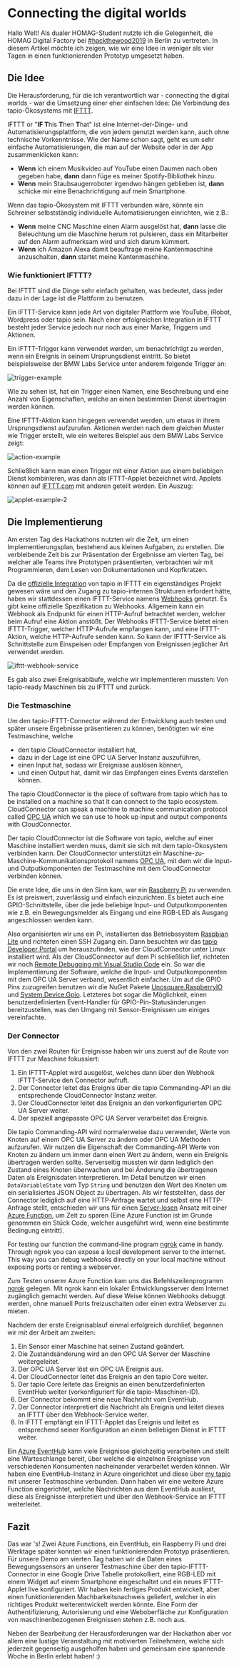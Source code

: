 # Connecting the digital worlds

Hallo Welt! Als dualer HOMAG-Student nutzte ich die Gelegenheit, die HOMAG Digital Factory bei [#hackthewood2019](http://www.hackthewood.com) in Berlin zu vertreten. In diesem Artikel möchte ich zeigen, wie wir eine Idee in weniger als vier Tagen in einen funktionierenden Prototyp umgesetzt haben.

## Die Idee

Die Herausforderung, für die ich verantwortlich war - connecting the digital worlds - war die Umsetzung einer eher einfachen Idee: Die Verbindung des tapio-Ökosystems mit [IFTTT](https://ifttt.com/).

IFTTT or "**IF T**his **T**hen **T**hat" ist eine Internet-der-Dinge- und Automatisierungsplattform, die von jedem genutzt werden kann, auch ohne technische Vorkenntnisse. Wie der Name schon sagt, geht es um sehr einfache Automatisierungen, die man auf der Website oder in der App zusammenklicken kann:

* **Wenn** ich einem Musikvideo auf YouTube einen Daumen nach oben gegeben habe, **dann** dann füge es meiner Spotify-Bibliothek hinzu.
* **Wenn** mein Staubsaugerroboter irgendwo hängen geblieben ist, **dann** schicke mir eine Benachrichtigung auf mein Smartphone.

Wenn das tapio-Ökosystem mit IFTTT verbunden wäre, könnte ein Schreiner selbstständig individuelle Automatisierungen einrichten, wie z.B.:

* **Wenn** meine CNC Maschine einen Alarm ausgelöst hat, **dann** lasse die Beleuchtung um die Maschine herum rot pulsieren, dass ein Mitarbeiter auf den Alarm aufmerksam wird und sich darum kümmert.
* **Wenn** ich Amazon Alexa damit beauftrage meine Kantenmaschine anzuschalten, **dann** startet meine Kantenmaschine.

### Wie funktioniert IFTTT?

Bei IFTTT sind die Dinge sehr einfach gehalten, was bedeutet, dass jeder dazu in der Lage ist die Plattform zu benutzen.

Ein IFTTT-Service kann jede Art von digitaler Plattform wie YouTube, iRobot, Wordpress oder tapio sein. Nach einer erfolgreichen Integration in IFTTT besteht jeder Service jedoch nur noch aus einer Marke, Triggern und Aktionen.

Ein IFTTT-Trigger kann verwendet werden, um benachrichtigt zu werden, wenn ein Ereignis in seinem Ursprungsdienst eintritt. So bietet beispielsweise der BMW Labs Service unter anderem folgende Trigger an:

![trigger-example](assets/trigger-example.png)

Wie zu sehen ist, hat ein Trigger einen Namen, eine Beschreibung und eine Anzahl von Eigenschaften, welche an einen bestimmten Dienst übertragen werden können.

Eine IFTTT-Aktion kann hingegen verwendet werden, um etwas in ihrem Ursprungsdienst aufzurufen. Aktionen werden nach dem gleichen Muster wie Trigger erstellt, wie ein weiteres Beispiel aus dem BMW Labs Service zeigt:

![action-example](assets/action-example.png)

Schließlich kann man einen Trigger mit einer Aktion aus einem beliebigen Dienst kombinieren, was dann als IFTTT-Applet bezeichnet wird. Applets können auf [IFTTT.com](http://www.ifttt.com/discover) mit anderen geteilt werden. Ein Auszug:

![applet-example-2](assets/applet-example-2.png)

## Die Implementierung

Am ersten Tag des Hackathons nutzten wir die Zeit, um einen Implementierungsplan, bestehend aus kleinen Aufgaben, zu erstellen. Die verbleibende Zeit bis zur Präsentation der Ergebnisse am vierten Tag, bei welcher alle Teams ihre Prototypen präsentierten, verbrachten wir mit Programmieren, dem Lesen von Dokumentationen und Kopfkratzen.

Da die [offizielle Integration](https://platform.ifttt.com/docs) von tapio in IFTTT ein eigenständiges Projekt gewesen wäre und den Zugang zu tapio-internen Strukturen erfordert hätte, haben wir stattdessen einen IFTTT-Service namens [Webhooks](https://ifttt.com/maker_webhooks) genutzt. Es gibt keine offizielle Spezifikation zu Webhooks. Allgemein kann ein Webhook als Endpunkt für einen HTTP-Aufruf betrachtet werden, welcher beim Aufruf eine Aktion anstößt. Der Webhooks IFTTT-Service bietet einen IFTTT-Trigger, welcher HTTP-Aufrufe empfangen kann, und eine IFTTT-Aktion, welche HTTP-Aufrufe senden kann. So kann der IFTTT-Service als Schnittstelle zum Einspeisen oder Empfangen von Ereignissen jeglicher Art verwendet werden.

![ifttt-webhook-service](assets/ifttt-webhook-service.png)

Es gab also zwei Ereignisabläufe, welche wir implementieren mussten: Von tapio-ready Maschinen bis zu IFTTT und zurück.

### Die Testmaschine

Um den tapio-IFTTT-Connector während der Entwicklung auch testen und später unsere Ergebnisse präsentieren zu können, benötigten wir eine Testmaschine, welche

* den tapio CloudConnector installiert hat,
* dazu in der Lage ist eine OPC UA Server Instanz auszuführen,
* einen Input hat, sodass wir Ereignisse auslösen können,
* und einen Output hat, damit wir das Empfangen eines Events darstellen können.

The tapio CloudConnector is the piece of software from tapio which has to be installed on a machine so that it can connect to the tapio ecosystem. CloudConnector can speak a machine to machine communication protocol called [OPC UA](https://opcfoundation.org/about/opc-technologies/opc-ua/) which we can use to hook up input and output components with CloudConnector.

Der tapio CloudConnector ist die Software von tapio, welche auf einer Maschine installiert werden muss, damit sie sich mit dem tapio-Ökosystem verbinden kann. Der CloudConnector unterstützt ein Maschine-zu-Maschine-Kommunikationsprotokoll namens [OPC UA](https://opcfoundation.org/about/opc-technologies/opc-ua/), mit dem wir die Input- und Outputkomponenten der Testmaschine mit dem CloudConnector verbinden können.

Die erste Idee, die uns in den Sinn kam, war ein [Raspberry Pi](https://www.raspberrypi.org/) zu verwenden. Es ist preiswert, zuverlässig und einfach einzurichten. Es bietet auch eine GPIO-Schnittstelle, über die jede beliebige Input- und Outputkomponenten wie z.B. ein Bewegungsmelder als Eingang und eine RGB-LED als Ausgang angeschlossen werden kann.

Also organisierten wir uns ein Pi, installierten das Betriebssystem [Raspbian Lite](https://www.raspberrypi.org/downloads/raspbian/) und richteten einen SSH Zugang ein. Dann besuchten wir das [tapio Developer Portal](https://developer.tapio.one) um herauszufinden, wie der CloudConnector unter Linux installiert wird. Als der CloudConnector auf dem Pi schließlich lief, richteten wir noch [Remote Debugging mit Visual Studio Code](https://www.hanselman.com/blog/RemoteDebuggingWithVSCodeOnWindowsToARaspberryPiUsingNETCoreOnARM.aspx) ein.
So war die Implementierung der Software, welche die Input- und Outputkomponenten mit dem OPC UA Server verband, wesentlich einfacher.
Um auf die GPIO Pins zuzugreifen benutzen wir die NuGet Pakete [Unosquare.RaspberryIO](https://github.com/unosquare/raspberryio) und [System.Device.Gpio](https://www.nuget.org/packages/System.Device.Gpio). Letzteres bot sogar die Möglichkeit, einen benutzerdefinierten Event-Handler für GPIO-Pin-Statusänderungen bereitzustellen, was den Umgang mit Sensor-Ereignissen um einiges vereinfachte.

### Der Connector

Von den zwei Routen für Ereignisse haben wir uns zuerst auf die Route von IFTTT zur Maschine fokussiert:

1. Ein IFTTT-Applet wird ausgelöst, welches dann über den Webhook IFTTT-Service den Connector aufruft.
2. Der Connector leitet das Ereignis über die tapio Commanding-API an die entsprechende CloudConnector Instanz weiter.
3. Der CloudConnector leitet das Ereignis an den vorkonfigurierten OPC UA Server weiter.
4. Der speziell angepasste OPC UA Server verarbeitet das Ereignis.


Die tapio Commanding-API wird normalerweise dazu verwendet, Werte von Knoten auf einem OPC UA Server zu ändern oder OPC UA Methoden aufzurufen. Wir nutzen die Eigenschaft der Commanding-API Werte von Knoten zu ändern um immer dann einen Wert zu ändern, wenn ein Ereignis übertragen werden sollte. Serverseitig mussten wir dann lediglich den Zustand eines Knoten überwachen und bei Änderung die übertragenen Daten als Ereignisdaten interpretieren. Im Detail benutzen wir einen `DataVariableState` vom Typ `String` und benutzen den Wert des Knoten um ein serialisiertes JSON Object zu übertragen. Als wir feststellten, dass der Connector lediglich auf eine HTTP-Anfrage wartet und selbst eine HTTP-Anfrage stellt, entschieden wir uns für einen [Server-losen](https://martinfowler.com/articles/serverless.html) Ansatz mit einer [Azure Function](https://docs.microsoft.com/en-us/azure/azure-functions/), um Zeit zu sparen (Eine Azure Function ist im Grunde genommen ein Stück Code, welcher ausgeführt wird, wenn eine bestimmte Bedingung eintritt).

For testing our function the command-line program [ngrok](https://ngrok.com/) came in handy. Through ngrok you can expose a local development server to the internet. This way you can debug webhooks directly on your local machine without exposing ports or renting a webserver.

Zum Testen unserer Azure Function kam uns das Befehlszeilenprogramm [ngrok](https://ngrok.com/) gelegen. Mit ngrok kann ein lokaler Entwicklungsserver dem Internet zugänglich gemacht werden. Auf diese Weise können Webhooks debuggt werden, ohne manuell Ports freizuschalten oder einen extra Webserver zu mieten.

Nachdem der erste Ereignisablauf einmal erfolgreich durchlief, begannen wir mit der Arbeit am zweiten:

1. Ein Sensor einer Maschine hat seinen Zustand geändert.
2. Die Zustandsänderung wird an den OPC UA Server der Maschine weitergeleitet.
3. Der OPC UA Server löst ein OPC UA Ereignis aus.
4. Der CloudConnector leitet das Ereignis an den tapio Core weiter.
5. Der tapio Core leitete das Ereignis an einen benutzerdefinierten EventHub weiter (vorkonfiguriert für die tapio-Maschinen-ID).
6. Der Connector bekommt eine neue Nachricht vom EventHub.
7. Der Connector interpretiert die Nachricht als Ereignis und leitet dieses an IFTTT über den Webhook-Service weiter.
8. In IFTTT empfängt ein IFTTT-Applet das Ereignis und leitet es entsprechend seiner Konfiguration an einen beliebigen Dienst in IFTTT weiter.

Ein [Azure EventHub](https://azure.microsoft.com/en-us/services/event-hubs/) kann viele Ereignisse gleichzeitig verarbeiten und stellt eine Warteschlange bereit, über welche die einzelnen Ereignisse von verschiedenen Konsumenten nacheinander verarbeitet werden können. Wir haben eine EventHub-Instanz in Azure eingerichtet und diese über [my tapio](https://admin.tapio.one/) mit unserer Testmaschine verbunden. Dann haben wir eine weitere Azure Function eingerichtet, welche Nachrichten aus dem EventHub ausliest, diese als Ereignisse interpretiert und über den Webhook-Service an IFTTT weiterleitet.

## Fazit

Das war 's! Zwei Azure Functions, ein EventHub, ein Raspberry Pi und drei Werktage später konnten wir einen funktionierenden Prototyp präsentieren. Für unsere Demo am vierten Tag haben wir die Daten eines Bewegungssensors an unserer Testmaschine über den tapio-IFTTT-Connector in eine Google Drive Tabelle protokolliert, eine RGB-LED mit einem Widget auf einem Smartphone eingeschaltet und ein neues IFTTT-Applet live konfiguriert. Wir haben kein fertiges Produkt entwickelt, aber einen funktionierenden Machbarkeitsnachweis geliefert, welcher in ein richtiges Produkt weiterentwickelt werden könnte. Eine Form der Authentifizierung, Autorisierung und eine Weboberfläche zur Konfiguration von maschinenbezogenen Ereignissen stehen z.B. noch aus.

Neben der Bearbeitung der Herausforderungen war der Hackathon aber vor allem eine lustige Veranstaltung mit motivierten Teilnehmern, welche sich jederzeit gegenseitig ausgeholfen haben und gemeinsam eine spannende Woche in Berlin erlebt haben! :)
